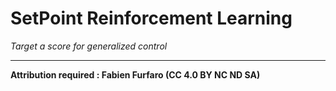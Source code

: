 # SetPoint Reinforcement Learning

*Target a score for generalized control*

------

**Attribution required : Fabien Furfaro (CC 4.0 BY NC ND SA)**
